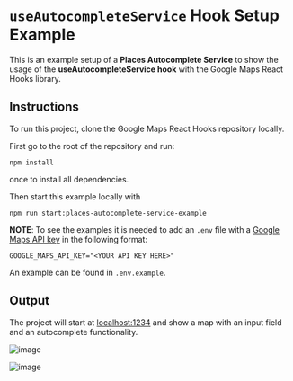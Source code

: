 # `useAutocompleteService` Hook Setup Example

This is an example setup of a **Places Autocomplete Service** to show the usage of the **useAutocompleteService hook** with the Google Maps React Hooks library.

## Instructions

To run this project, clone the Google Maps React Hooks repository locally.

First go to the root of the repository and run:

```shell
npm install
````

once to install all dependencies.

Then start this example locally with

```shell
npm run start:places-autocomplete-service-example
```

**NOTE**:
To see the examples it is needed to add an `.env` file with a [Google Maps API key](https://developers.google.com/maps/documentation/embed/get-api-key#:~:text=Go%20to%20the%20Google%20Maps%20Platform%20%3E%20Credentials%20page.&text=On%20the%20Credentials%20page%2C%20click,Click%20Close.) in the following format:

```
GOOGLE_MAPS_API_KEY="<YOUR API KEY HERE>"
```

An example can be found in `.env.example`.

## Output

The project will start at [localhost:1234](http://localhost:1234) and show a map with an input field and an autocomplete functionality.

![image](https://user-images.githubusercontent.com/39244966/199680012-2d898119-bb87-47e1-862c-cc2766132667.png)

![image](https://user-images.githubusercontent.com/39244966/199680048-5bf2334f-c30b-42df-a0f3-1e6152d5309a.png)
